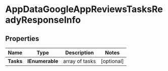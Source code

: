 # AppDataGoogleAppReviewsTasksReadyResponseInfo


## Properties

| Name | Type | Description | Notes |
|------------ | ------------- | ------------- | -------------|
**Tasks** | **IEnumerable<AppDataGoogleAppReviewsTasksReadyTaskInfo>** | array of tasks |[optional]|